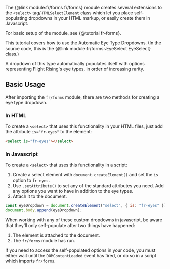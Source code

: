 
The {@link module:fr/forms fr/forms} module creates several extensions to the `<select>` tag/`HTMLSelectElement` class which let you place self-populating dropdowns in your HTML markup, or easily create them in Javascript.

For basic setup of the module, see {@tutorial fr-forms}.

This tutorial covers how to use the Automatic Eye Type Dropdowns. (In the source code, this is the {@link module:fr/forms~EyeSelect EyeSelect} class.)

A dropdown of this type automatically populates itself with options representing Flight Rising's eye types, in order of increasing rarity.

## Basic Usage

After importing the `fr/forms` module, there are two methods for creating a eye type dropdown.

### In HTML

To create a `<select>` that uses this functionality in your HTML files, just add the attribute `is="fr-eyes"` to the element:
```html
<select is="fr-eyes"></select>
```

### In Javascript

To create a `<select>` that uses this functionality in a script:
1. Create a select element with `document.createElement()` and set the `is` option to `fr-eyes`.
2. Use `.setAttribute()` to set any of the standard attributes you need. Add any options you want to have in addition to the eye types.
3. Attach it to the document.

```js
const eyeDropdown = document.createElement("select", { is: "fr-eyes" });
document.body.append(eyeDropdown);
```
<div class="note">
<p>When working with any of these custom dropdowns in javascript, be aware that they'll only self-populate after two things have happened:</p>
<ol>
    <li>The element is attached to the document.</li>
    <li>The <code>fr/forms</code> module has run.</li>
</ol>
<p>If you need to access the self-populated options in your code, you must either wait until the <code>DOMContentLoaded</code> event has fired, or do so in a script which imports <code>fr/forms</code>.</p>
</div>
